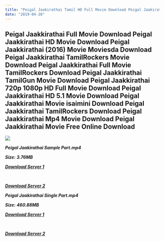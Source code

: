 ```yaml
---
title: "Peigal Jaakirathai Tamil HD Full Movie Download Peigal Jaakirathai Tamil HD Movie Download"
date: "2019-04-28"
---
```


## Peigal Jaakkirathai Full Movie Download Peigal Jaakkirathai HD Movie Download Peigal Jaakkirathai (2016) Movie Moviesda Download Peigal Jaakkirathai TamilRockers Movie Download Peigal Jaakkirathai Full Movie TamilRockers Download Peigal Jaakkirathai TamilGun Movie Download Peigal Jaakkirathai 720p 1080p HD Full Movie Download Peigal Jaakkirathai HD 5.1 Movie Download Peigal Jaakkirathai Movie isaimini Download Peigal Jaakkirathai TamilRockers Download Peigal Jaakkirathai Mp4 Movie Download Peigal Jaakkirathai Movie Free Online Download

![](https://images.moviebuff.com/7bfbe4ad-44fe-4825-aa9a-ca62f3791eb8?w=1000)

**_Peigal Jaakirathai Sample Part.mp4_**

**_Size:_** **_3.76MB_**

**_[Download Server 1](http://s4.uptofiles.net//files/Tamil{18b9e36be58349bcedc591cb24b1d58373c4fcb8ec6c90ee99c2d93b5f4aedc9}202016{18b9e36be58349bcedc591cb24b1d58373c4fcb8ec6c90ee99c2d93b5f4aedc9}20Movies/Peigal{18b9e36be58349bcedc591cb24b1d58373c4fcb8ec6c90ee99c2d93b5f4aedc9}20Jaakkirathai{18b9e36be58349bcedc591cb24b1d58373c4fcb8ec6c90ee99c2d93b5f4aedc9}20(2016)/Peigal{18b9e36be58349bcedc591cb24b1d58373c4fcb8ec6c90ee99c2d93b5f4aedc9}20Jaakkirathai{18b9e36be58349bcedc591cb24b1d58373c4fcb8ec6c90ee99c2d93b5f4aedc9}20(640x360)/Peigal{18b9e36be58349bcedc591cb24b1d58373c4fcb8ec6c90ee99c2d93b5f4aedc9}20Jaakkirathai{18b9e36be58349bcedc591cb24b1d58373c4fcb8ec6c90ee99c2d93b5f4aedc9}20HD{18b9e36be58349bcedc591cb24b1d58373c4fcb8ec6c90ee99c2d93b5f4aedc9}20Sample.mp4)_**

**_[  
](http://s4.uptofiles.net//files/Tamil{18b9e36be58349bcedc591cb24b1d58373c4fcb8ec6c90ee99c2d93b5f4aedc9}202016{18b9e36be58349bcedc591cb24b1d58373c4fcb8ec6c90ee99c2d93b5f4aedc9}20Movies/Peigal{18b9e36be58349bcedc591cb24b1d58373c4fcb8ec6c90ee99c2d93b5f4aedc9}20Jaakkirathai{18b9e36be58349bcedc591cb24b1d58373c4fcb8ec6c90ee99c2d93b5f4aedc9}20(2016)/Peigal{18b9e36be58349bcedc591cb24b1d58373c4fcb8ec6c90ee99c2d93b5f4aedc9}20Jaakkirathai{18b9e36be58349bcedc591cb24b1d58373c4fcb8ec6c90ee99c2d93b5f4aedc9}20(640x360)/Peigal{18b9e36be58349bcedc591cb24b1d58373c4fcb8ec6c90ee99c2d93b5f4aedc9}20Jaakkirathai{18b9e36be58349bcedc591cb24b1d58373c4fcb8ec6c90ee99c2d93b5f4aedc9}20HD{18b9e36be58349bcedc591cb24b1d58373c4fcb8ec6c90ee99c2d93b5f4aedc9}20Sample.mp4)_**

**_[Download Server 2](http://s4.uptofiles.net//files/Tamil{18b9e36be58349bcedc591cb24b1d58373c4fcb8ec6c90ee99c2d93b5f4aedc9}202016{18b9e36be58349bcedc591cb24b1d58373c4fcb8ec6c90ee99c2d93b5f4aedc9}20Movies/Peigal{18b9e36be58349bcedc591cb24b1d58373c4fcb8ec6c90ee99c2d93b5f4aedc9}20Jaakkirathai{18b9e36be58349bcedc591cb24b1d58373c4fcb8ec6c90ee99c2d93b5f4aedc9}20(2016)/Peigal{18b9e36be58349bcedc591cb24b1d58373c4fcb8ec6c90ee99c2d93b5f4aedc9}20Jaakkirathai{18b9e36be58349bcedc591cb24b1d58373c4fcb8ec6c90ee99c2d93b5f4aedc9}20(640x360)/Peigal{18b9e36be58349bcedc591cb24b1d58373c4fcb8ec6c90ee99c2d93b5f4aedc9}20Jaakkirathai{18b9e36be58349bcedc591cb24b1d58373c4fcb8ec6c90ee99c2d93b5f4aedc9}20HD{18b9e36be58349bcedc591cb24b1d58373c4fcb8ec6c90ee99c2d93b5f4aedc9}20Sample.mp4)_**

**_Peigal Jaakirathai Single Part.mp4_**

**_Size:_** **_460.88MB_**

**_[Download Server 1](http://s4.uptofiles.net//files/Tamil{18b9e36be58349bcedc591cb24b1d58373c4fcb8ec6c90ee99c2d93b5f4aedc9}202016{18b9e36be58349bcedc591cb24b1d58373c4fcb8ec6c90ee99c2d93b5f4aedc9}20Movies/Peigal{18b9e36be58349bcedc591cb24b1d58373c4fcb8ec6c90ee99c2d93b5f4aedc9}20Jaakkirathai{18b9e36be58349bcedc591cb24b1d58373c4fcb8ec6c90ee99c2d93b5f4aedc9}20(2016)/Peigal{18b9e36be58349bcedc591cb24b1d58373c4fcb8ec6c90ee99c2d93b5f4aedc9}20Jaakkirathai{18b9e36be58349bcedc591cb24b1d58373c4fcb8ec6c90ee99c2d93b5f4aedc9}20(640x360)/Peigal{18b9e36be58349bcedc591cb24b1d58373c4fcb8ec6c90ee99c2d93b5f4aedc9}20Jaakkirathai{18b9e36be58349bcedc591cb24b1d58373c4fcb8ec6c90ee99c2d93b5f4aedc9}20HD.mp4)_**

**_[  
](http://s4.uptofiles.net//files/Tamil{18b9e36be58349bcedc591cb24b1d58373c4fcb8ec6c90ee99c2d93b5f4aedc9}202016{18b9e36be58349bcedc591cb24b1d58373c4fcb8ec6c90ee99c2d93b5f4aedc9}20Movies/Peigal{18b9e36be58349bcedc591cb24b1d58373c4fcb8ec6c90ee99c2d93b5f4aedc9}20Jaakkirathai{18b9e36be58349bcedc591cb24b1d58373c4fcb8ec6c90ee99c2d93b5f4aedc9}20(2016)/Peigal{18b9e36be58349bcedc591cb24b1d58373c4fcb8ec6c90ee99c2d93b5f4aedc9}20Jaakkirathai{18b9e36be58349bcedc591cb24b1d58373c4fcb8ec6c90ee99c2d93b5f4aedc9}20(640x360)/Peigal{18b9e36be58349bcedc591cb24b1d58373c4fcb8ec6c90ee99c2d93b5f4aedc9}20Jaakkirathai{18b9e36be58349bcedc591cb24b1d58373c4fcb8ec6c90ee99c2d93b5f4aedc9}20HD.mp4)_**

**_[Download Server 2](http://s4.uptofiles.net//files/Tamil{18b9e36be58349bcedc591cb24b1d58373c4fcb8ec6c90ee99c2d93b5f4aedc9}202016{18b9e36be58349bcedc591cb24b1d58373c4fcb8ec6c90ee99c2d93b5f4aedc9}20Movies/Peigal{18b9e36be58349bcedc591cb24b1d58373c4fcb8ec6c90ee99c2d93b5f4aedc9}20Jaakkirathai{18b9e36be58349bcedc591cb24b1d58373c4fcb8ec6c90ee99c2d93b5f4aedc9}20(2016)/Peigal{18b9e36be58349bcedc591cb24b1d58373c4fcb8ec6c90ee99c2d93b5f4aedc9}20Jaakkirathai{18b9e36be58349bcedc591cb24b1d58373c4fcb8ec6c90ee99c2d93b5f4aedc9}20(640x360)/Peigal{18b9e36be58349bcedc591cb24b1d58373c4fcb8ec6c90ee99c2d93b5f4aedc9}20Jaakkirathai{18b9e36be58349bcedc591cb24b1d58373c4fcb8ec6c90ee99c2d93b5f4aedc9}20HD.mp4)_**
